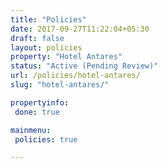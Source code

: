 ```yaml
---
title: "Policies"
date: 2017-09-27T11:22:04+05:30
draft: false
layout: policies
property: "Hotel Antares"
status: "Active (Pending Review)"
url: /policies/hotel-antares/
slug: "hotel-antares/"

propertyinfo:
 done: true

mainmenu:
 policies: true

---
```


